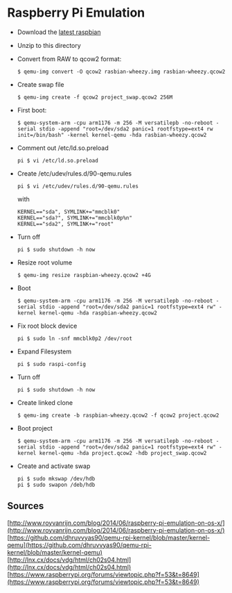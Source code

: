 # Raspberry Pi Emulation

- Download the [latest raspbian](https://downloads.raspberrypi.org/raspbian_latest)
- Unzip to this directory
- Convert from RAW to qcow2 format:

   ```
   $ qemu-img convert -O qcow2 rasbian-wheezy.img rasbian-wheezy.qcow2
   ```

- Create swap file

    ```
    $ qemu-img create -f qcow2 project_swap.qcow2 256M
    ```

- First boot:

   ```
   $ qemu-system-arm -cpu arm1176 -m 256 -M versatilepb -no-reboot -serial stdio -append "root=/dev/sda2 panic=1 rootfstype=ext4 rw init=/bin/bash" -kernel kernel-qemu -hda rasbian-wheezy.qcow2
   ```

- Comment out /etc/ld.so.preload

    ```
    pi $ vi /etc/ld.so.preload
    ```

- Create /etc/udev/rules.d/90-qemu.rules

  ```
  pi $ vi /etc/udev/rules.d/90-qemu.rules
  ```

  with

  ```
  KERNEL=="sda", SYMLINK+="mmcblk0"
  KERNEL=="sda?", SYMLINK+="mmcblk0p%n"
  KERNEL=="sda2", SYMLINK+="root"
  ```

- Turn off

  ```
  pi $ sudo shutdown -h now
  ```

- Resize root volume

  ```
  $ qemu-img resize raspbian-wheezy.qcow2 +4G
  ```

- Boot

  ```
  $ qemu-system-arm -cpu arm1176 -m 256 -M versatilepb -no-reboot -serial stdio -append "root=/dev/sda2 panic=1 rootfstype=ext4 rw" -kernel kernel-qemu -hda raspbian-wheezy.qcow2
  ```

- Fix root block device

  ```
  pi $ sudo ln -snf mmcblk0p2 /dev/root
  ```

- Expand Filesystem

  ```
  pi $ sudo raspi-config
  ```

- Turn off

  ```
  pi $ sudo shutdown -h now
  ```

- Create linked clone

  ```
  $ qemu-img create -b raspbian-wheezy.qcow2 -f qcow2 project.qcow2
  ```

- Boot project

  ```
  $ qemu-system-arm -cpu arm1176 -m 256 -M versatilepb -no-reboot -serial stdio -append "root=/dev/sda2 panic=1 rootfstype=ext4 rw" -kernel kernel-qemu -hda project.qcow2 -hdb project_swap.qcow2
  ```

- Create and activate swap

  ```
  pi $ sudo mkswap /dev/hdb
  pi $ sudo swapon /deb/hdb
  ```


## Sources
[http://www.royvanrijn.com/blog/2014/06/raspberry-pi-emulation-on-os-x/](http://www.royvanrijn.com/blog/2014/06/raspberry-pi-emulation-on-os-x/)
[https://github.com/dhruvvyas90/qemu-rpi-kernel/blob/master/kernel-qemu](https://github.com/dhruvvyas90/qemu-rpi-kernel/blob/master/kernel-qemu)
[http://lnx.cx/docs/vdg/html/ch02s04.html](http://lnx.cx/docs/vdg/html/ch02s04.html)
[https://www.raspberrypi.org/forums/viewtopic.php?f=53&t=8649](https://www.raspberrypi.org/forums/viewtopic.php?f=53&t=8649)
